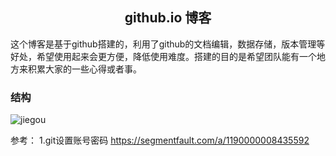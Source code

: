 <h2 align="center">github.io 博客</h2>
这个博客是基于github搭建的，利用了github的文档编辑，数据存储，版本管理等好处，希望使用起来会更方便，降低使用难度。搭建的目的是希望团队能有一个地方来积累大家的一些心得或者事。

### 结构
<img src="https://aispeechfe.github.io/imgs/%E7%BB%93%E6%9E%84.jpeg" alt="jiegou">






















参考：
1.git设置账号密码
https://segmentfault.com/a/1190000008435592
